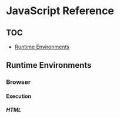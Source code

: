 # JavaScript Reference

## TOC

- [Runtime Environments](#runtime-environments)

## Runtime Environments

### Browser

#### Execution

##### HTML <script> Tag

```html
    <!DOCTYPE html>
    <html>
      <body>
        <p>Paragraph before</p>
        <script>
          console.log("Script");
        </script>
        <p>Paragraph after</p>
      </body>
    </html>
```

`type="text/javascript"`: Not required anymore (was required in HTML4)

`<script language=…>`: Not used anymore (JavaScript has become the default language)

`<script type="text/javascript"><!-- ... //--></script>`: Hid the code from browsers that didn't support the `<script>` tag

`src` attribute: Allows loading external scripts (from a file/URL) that will be cached by the browser; the `<script>` content is ignored when `src` is set

References:
- [The Modern JavaScript Tutorial](https://javascript.info/hello-world#the-script-tag)
